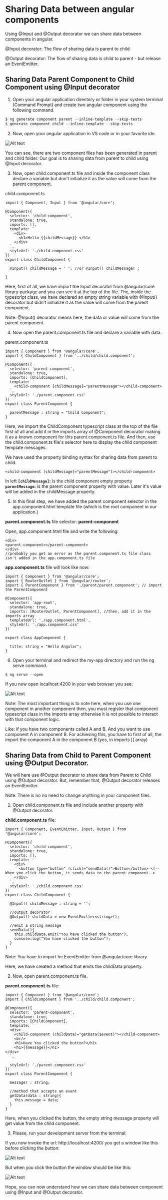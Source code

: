 # Sharing Data between angular components

Using @Input and @Output decorator we can share data between components in angular.

@Input decorator: The flow of sharing data is parent to child

@Output decorator: The flow of sharing data is child to parent - but release an EventEmitter.


## Sharing Data Parent Component to Child Component using @Input decorator

1. Open your angular application directory or folder in your system terminal (Command Prompt) and create two angular component using the following command.

```js
$ ng generate component parent --inline-template --skip-tests
$ generate component child --inline-template --skip-tests
```

2. Now, open your angular application in VS code or in your favorite ide.

![Alt text](image-1.png)

You can see, there are two component files has been generated in parent and child folder. Our goal is to sharing data from parent to child using @Input decorator.

3. Now, open child.component.ts file and inside the component class declare a variable but don't initialize it as the value will come from the parent component.

child.component.ts

```
import { Component, Input } from '@angular/core';

@Component({
  selector: 'child-component',
  standalone: true,
  imports: [],
  template: `
    <div>
      <h1>Hello {{childMessage}} </h1>
    </div>
  `,
  styleUrl: './child.component.css'
})
export class ChildComponent {

  @Input() childMessage = ' '; //or @Input() childMessage! :
   
}
```

Here, first of all, we have import the Input decorator from @angular/core library package and you can see it at the top of the file. The, inside the typescript class, we have declared an empty string variable with @Input() decorator but didn't initialize it as the value will come from the parent component.

Note: @Input() decorator means here, the data or value will come from the parent component.

4. Now open the parent.component.ts file and declare a variable with data.

parent.component.ts 

```
import { Component } from '@angular/core';
import { ChildComponent } from '../child/child.component';

@Component({
  selector: 'parent-component',
  standalone: true,
  imports: [ChildComponent],
  template: `
    <child-component [childMessage]="parentMessage"></child-component>
  `,
  styleUrl: './parent.component.css'
})
export class ParentComponent {

  parentMessage : string = "Child Component"; 
}
```
Here, we import the ChildComponent typescript class at the top of the file first of all and add it in the imports array of @Component decorator making it as a known component for this parent.component.ts file. And then, use the child.component.ts file's selector here to display the child component template messages.

We have used the property binding syntax for sharing data from parent to child.

```
<child-component [childMessage]="parentMessage"]></child-component>
```

In left **```[childMessage]```:** is the child component empty property
**```parentMessage```:** is the parent component property with value. Later it's value will be added in the childMessage property.

5. In this final step, we have added the parent component selector in the app.component.html template file (which is the root component in our application.)

**parent.component.ts** file selector: **parent-component**

Open, app.component.html file and write the following:

```
<div>
<parent-component></parent-component>
</div>
//probably you get an error as the parent.component.ts file class isn't added in the app.component.ts file
```

**app.component.ts** file will look like now:

```
import { Component } from '@angular/core';
import { RouterOutlet } from '@angular/router';
import { ParentComponent } from './parent/parent.component'; // import the ParentComponent

@Component({
  selector: 'app-root',
  standalone: true,
  imports: [RouterOutlet, ParentComponent], //then, add it in the imports array
  templateUrl: './app.component.html',
  styleUrl: './app.component.css'
})

export class AppComponent {

  title: string = "Hello Angular";
}

```

6. Open your terminal and redirect the my-app directory and run the ng serve command.

```
$ ng serve --open
```

If you now open localhost:4200 in your web browser you see:

![Alt text](image-2.png)


Note: The most important thing is to note here, when you use one component in another component then, you must register that component typescript class in the imports array otherwise it is not possible to interact with that component logic. 

Like: if you have two components called A and B. And you want to use component A in component B. For achieving this, you have to first of all, the import the component A in the component B (yes, in imports [] array)


## Sharing Data from Child to Parent Component using @Output Decorator.

We will here use @Output decorator to share data from Parent to Child using @Output decorator. But, remember that, @Output decorator releases an EventEmitter.

Note: There is no no need to change anything in your component files.

1. Open child.component.ts file and include another property with @Output decorator.

**child.component.ts** file:

```
import { Component, EventEmitter, Input, Output } from '@angular/core';

@Component({
  selector: 'child-component',
  standalone: true,
  imports: [],
  template: `
    <div>
      <button type="button" (click)="sendData()">Button</button> <!--When you click the button, it sends data to the parent component-->
    </div>
  `,
  styleUrl: './child.component.css'
})
export class ChildComponent {

  @Input() childMessage : string = '';

  //output decorator
  @Output() childData = new EventEmitter<string>();

  //emit a string message
  sendData(){
    this.childData.emit("You have clicked the button");
    console.log("You have clicked the button");
  }
}
```

Note: You have to import he EventEmitter from @angular/core library.

Here, we have created a method that emits the childData property.

2. Now, open parent.component.ts file. 

**parent.component.ts** file:

```
import { Component } from '@angular/core';
import { ChildComponent } from '../child/child.component';

@Component({
  selector: 'parent-component',
  standalone: true,
  imports: [ChildComponent],
  template: `
  <div>
    <child-component (childData)="getData($event)"></child-component>
    <br/>
    <h1>Have You clicked the button?</h1>
    <h1>{{message}}</h1>
</div>
  `,

  styleUrl: './parent.component.css'
})
export class ParentComponent {

  message! : string;

  //method that accepts an event 
  getData(data : string){
    this.message = data;
  }
}

```

Here, when you clicked the button, the empty string message property will get value from the child component.

3. Please, run your development server from the terminal:

If you now invoke the url: http://localhost:4200/ you get a window like this before clicking the button:

![Alt text](image-3.png)

But when you click the button the window should be like this:

![Alt text](image-4.png)


Hope, you can now understand how we can share data between component using @Input and @Output decorator.
